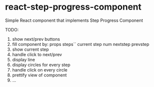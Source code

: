 # react-step-progress-component
Simple React component that implements Step Progress Component


TODO:
1. show next/prev buttons
2. fill component by:
    props
        steps``
        current step num
        nextstep
        prevstep
3. show current step
4. handle click to next/prev
5. display line
6. display circles for every step
7. handle click on every circle
8. prettify view of component
9. ...
